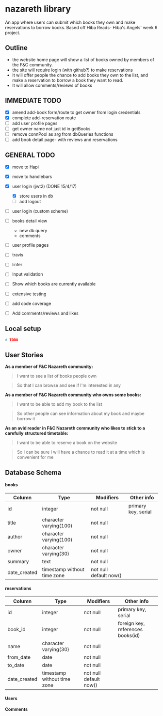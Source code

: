 # nazareth library
An app where users can submit which books they own and make reservations to borrow books.
Based off Hiba Reads- Hiba's Angels' week 6 project.

## Outline
- the website home page will show a list of books owned by members of the F&C community.
- the site will require login (with github?) to make reservations
- It will offer people the chance to add books they own to the list, and make a reservation to borrow a book they want to read.
- It will allow comments/reviews of books

## IMMEDIATE TODO
- [x] amend add-book form/route to get owner from login credentials
- [x] complete add-reservation route
- [ ] add user profile pages
- [ ] get owner name not just id in getBooks
- [ ] remove connPool as arg from dbQueries functions
- [ ] add book detail page- with reviews and reservations

## GENERAL TODO
- [x] move to Hapi
- [x] move to handlebars

- [x] user login (jwt2) (DONE 15/4/17)
  - [x] store users in db
  - [ ] add logout
- [ ] user login (custom scheme)

- [ ] books detail view
  - new db query
  - comments
- [ ] user profile pages

- [ ] travis
- [ ] linter
- [ ] Input validation
- [ ] Show which books are currently available

- [ ] extensive testing
- [ ] add code coverage

- [ ] Add comments/reviews and likes

## Local setup
```bash
# TODO
```

## User Stories
**As a member of F&C Nazareth community:**
> I want to see a list of books people own

> So that I can browse and see if I'm interested in any

**As a member of F&C Nazareth community who owns some books:**
> I want to be able to add my book to the list

> So other people can see information about my book and maybe borrow it

**As an avid reader in F&C Nazareth community who likes to stick to a carefully structured timetable:**
> I want to be able to reserve a book on the website

> So I can be sure I will have a chance to read it at a time which is convenient for me

## Database Schema
#### books

Column   |          Type          | Modifiers | Other info
--- | --- | --- | ---
 id           | integer                | not null | primary key, serial
 title        | character varying(100) | not null |
 author       | character varying(100) | not null |
 owner        | character varying(30)  | not null |
 summary      | text                   | not null |
 date_created | timestamp without time zone | not null default now()|


#### reservations
Column    |         Type          | Modifiers | Other info
--- | --- | --- | ---
  id           | integer               | not null | primary key, serial
  book_id      | integer               | not null | foreign key, references books(id)
  name         | character varying(30) | not null |
  from_date    | date                  | not null |
  to_date      | date                  | not null |
  date_created | timestamp without time zone | not null default now() |

#### Users

#### Comments
